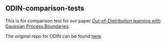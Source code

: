 ## ODIN-comparison-tests
This is for comparison test for our paper [Out-of-Distribution learning with Gaussian Process Boundaries](https://github.com/YangChencyy/OOD_Learning_with_GP_boundaries-).

The original repo for ODIN can be found [here](https://github.com/facebookresearch/odin).
